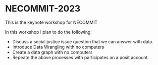 # NECOMMIT-2023
This is the keynote workshop for NECOMMIT

In this workshop I plan to do the following:

-  Discuss a social justice issue question that we can answer with data.
-  Introduce Data Wrangling with no computers
-  Create a data graph with no computers
-  Repeate the above processes with participates on a posit account.  
